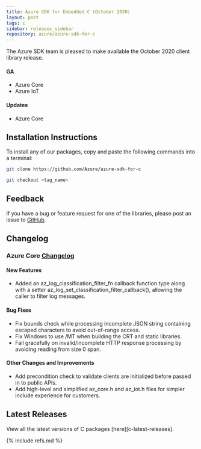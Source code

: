 ```yaml
---
title: Azure SDK for Embedded C (October 2020)
layout: post
tags: c
sidebar: releases_sidebar
repository: azure/azure-sdk-for-c
---
```


The Azure SDK team is pleased to make available the October 2020 client library release.

#### GA

- Azure Core
- Azure IoT

#### Updates

- Azure Core

## Installation Instructions

To install any of our packages, copy and paste the following commands into a terminal:

```bash
git clone https://github.com/Azure/azure-sdk-for-c

git checkout <tag_name>
```

## Feedback

If you have a bug or feature request for one of the libraries, please post an issue to [GitHub](https://github.com/Azure/azure-sdk-for-c/issues).

## Changelog

### Azure Core [Changelog](https://github.com/Azure/azure-sdk-for-c/blob/main/CHANGELOG.md)

#### New Features

- Added an az_log_classification_filter_fn callback function type along with a setter az_log_set_classification_filter_callback(), allowing the caller to filter log messages.

#### Bug Fixes

- Fix bounds check while processing incomplete JSON string containing escaped characters to avoid out-of-range access.
- Fix Windows to use /MT when building the CRT and static libraries.
- Fail gracefully on invalid/incomplete HTTP response processing by avoiding reading from size 0 span.

#### Other Changes and Improvements

- Add precondition check to validate clients are initialized before passed in to public APIs.
- Add high-level and simplified az_core.h and az_iot.h files for simpler include experience for customers.

## Latest Releases

View all the latest versions of C packages [here][c-latest-releases].

{% include refs.md %}